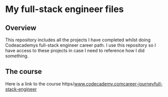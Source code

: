 # My full-stack engineer files

## Overview

This repository includes all the projects I have completed whilst doing Codeacademys full-stack engineer career path. I use this repository so I have access to these projects in case I need to reference how I did something.


## The course

Here is a link to the course https/www.codecademy.comcareer-journeyfull-stack-engineer

